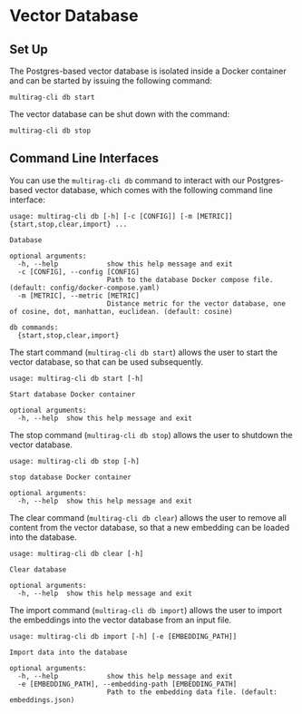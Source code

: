 # Vector Database

## Set Up

The Postgres-based vector database is isolated inside a Docker container and can be started by issuing the following command:
```
multirag-cli db start
```

The vector database can be shut down with the command:
```
multirag-cli db stop
```


## Command Line Interfaces

You can use the `multirag-cli db` command to interact with our Postgres-based vector database, which comes with the following command line interface:
```
usage: multirag-cli db [-h] [-c [CONFIG]] [-m [METRIC]] {start,stop,clear,import} ...

Database

optional arguments:
  -h, --help            show this help message and exit
  -c [CONFIG], --config [CONFIG]
                        Path to the database Docker compose file. (default: config/docker-compose.yaml)
  -m [METRIC], --metric [METRIC]
                        Distance metric for the vector database, one of cosine, dot, manhattan, euclidean. (default: cosine)

db commands:
  {start,stop,clear,import}
```

The start command (`multirag-cli db start`) allows the user to start the vector database, so that can be used subsequently.
```
usage: multirag-cli db start [-h]

Start database Docker container

optional arguments:
  -h, --help  show this help message and exit
```

The stop command (`multirag-cli db stop`) allows the user to shutdown the vector database.
```
usage: multirag-cli db stop [-h]

stop database Docker container

optional arguments:
  -h, --help  show this help message and exit
```

The clear command (`multirag-cli db clear`) allows the user to remove all content from the vector database, so that a new embedding can be loaded into the database.
```
usage: multirag-cli db clear [-h]

Clear database

optional arguments:
  -h, --help  show this help message and exit
```

The import command (`multirag-cli db import`) allows the user to import the embeddings into the vector database from an input file.
```
usage: multirag-cli db import [-h] [-e [EMBEDDING_PATH]]

Import data into the database

optional arguments:
  -h, --help            show this help message and exit
  -e [EMBEDDING_PATH], --embedding-path [EMBEDDING_PATH]
                        Path to the embedding data file. (default: embeddings.json)
```
